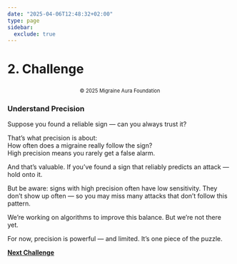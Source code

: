```yaml
---
date: "2025-04-06T12:48:32+02:00"
type: page
sidebar:
  exclude: true
---
```


# 2. Challenge

<div style="text-align: center;">
  <figure style="display: inline-block; margin: 0 auto;">
    <img
      src="/images/core-challenges.png"
      class="img"
      style="width:max; height:auto;"
      alt="" />
    <figcaption style="font-size: 0.8em; margin-top: 0.5em;"> 
        © 2025 Migraine Aura Foundation
    </figcaption>
  </figure>
</div>


### Understand Precision

Suppose you found a reliable sign — can you always trust it?

That’s what precision is about:  
How often does a migraine really follow the sign?  
High precision means you rarely get a false alarm.

And that’s valuable.
If you’ve found a sign that reliably predicts an attack — hold onto it.

But be aware: signs with high precision often have low sensitivity. They don’t show up often — so you may miss many attacks that don’t follow this pattern.

We’re working on algorithms to improve this balance. But we’re not there yet.

For now, precision is powerful — and limited.
It’s one piece of the puzzle.

[**Next Challenge**](../core-challenge-3)
